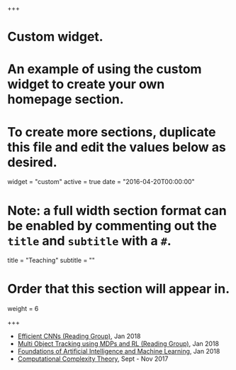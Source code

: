 +++
# Custom widget.
# An example of using the custom widget to create your own homepage section.
# To create more sections, duplicate this file and edit the values below as desired.
widget = "custom"
active = true
date = "2016-04-20T00:00:00"

# Note: a full width section format can be enabled by commenting out the `title` and `subtitle` with a `#`.
title = "Teaching"
subtitle = ""

# Order that this section will appear in.
weight = 6

+++
- [Efficient CNNs (Reading Group)](/teaching/efficient-cnns), Jan 2018 
- [Multi Object Tracking using MDPs and RL (Reading Group)](/teaching/mot), Jan 2018
- [Foundations of Artificial Intelligence and Machine Learning](https://cie.iiit.ac.in/aiml/), Jan 2018 
- [Computational Complexity Theory](/teaching/complexity-theory), Sept - Nov 2017
